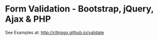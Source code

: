 Form Validation - Bootstrap, jQuery, Ajax & PHP
========

See Examples at:
http://cthiggo.github.io/validate
